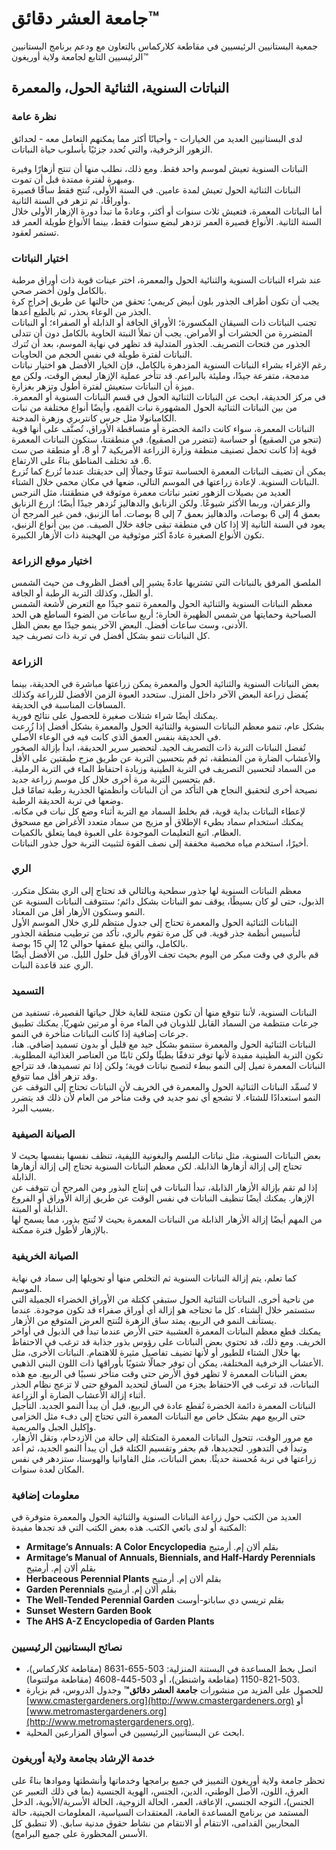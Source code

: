 # جامعة العشر دقائق™

جمعية البستانيين الرئيسيين في مقاطعة كلاركماس بالتعاون مع ودعم برنامج البستانيين الرئيسيين التابع لجامعة ولاية أوريغون™

## النباتات السنوية، الثنائية الحول، والمعمرة

### نظرة عامة  
لدى البستانيين العديد من الخيارات - وأحيانًا أكثر مما يمكنهم التعامل معه - لحدائق الزهور الزخرفية، والتي تُحدد جزئيًا بأسلوب حياة النباتات.

النباتات السنوية تعيش لموسم واحد فقط. ومع ذلك، نطلب منها أن تنتج أزهارًا وفيرة ومبهرة لفترة ممتدة قبل أن تموت.  
النباتات الثنائية الحول تعيش لمدة عامين. في السنة الأولى، تُنتج فقط ساقًا قصيرة وأوراقًا، ثم تزهر في السنة الثانية.  
أما النباتات المعمرة، فتعيش ثلاث سنوات أو أكثر، وعادةً ما تبدأ دورة الإزهار الأولى خلال السنة الثانية. الأنواع قصيرة العمر تزدهر لبضع سنوات فقط، بينما الأنواع طويلة العمر قد تستمر لعقود.

### اختيار النباتات  
عند شراء النباتات السنوية والثنائية الحول والمعمرة، اختر عينات قوية ذات أوراق مرطبة بالكامل ولون أخضر صحي.  
يجب أن تكون أطراف الجذور بلون أبيض كريمي؛ تحقق من حالتها عن طريق إخراج كرة الجذر من الوعاء بحذر، ثم بالطبع أعدها.  
تجنب النباتات ذات السيقان المكسورة؛ الأوراق الجافة أو الذابلة أو الصفراء؛ أو النباتات المتضررة من الحشرات أو الأمراض. يجب أن تملأ النبتة الحاوية بالكامل دون أن تتدلى الجذور من فتحات التصريف. الجذور المتدلية قد تظهر في نهاية الموسم، بعد أن تُترك النباتات لفترة طويلة في نفس الحجم من الحاويات.  
رغم الإغراء بشراء النباتات السنوية المزدهرة بالكامل، فإن الخيار الأفضل هو اختيار نباتات مدمجة، متفرعة جيدًا، ومليئة بالبراعم. قد تتأخر عملية الإزهار لبعض الوقت، ولكن مع ميزة أن النباتات ستعيش لفترة أطول وتزهر بغزارة.  
في مركز الحديقة، ابحث عن النباتات الثنائية الحول في قسم النباتات السنوية أو المعمرة. من بين النباتات الثنائية الحول المشهورة نبات القمع، وأيضًا أنواع مختلفة من نبات الكامبانولا مثل جرس كانتربري وزهرة المدخنة.  
النباتات المعمرة، سواء كانت دائمة الخضرة أو متساقطة الأوراق، تُصنَّف على أنها قوية (تنجو من الصقيع) أو حساسة (تتضرر من الصقيع). في منطقتنا، ستكون النباتات المعمرة قوية إذا كانت تحمل تصنيف منطقة وزارة الزراعة الأمريكية 7 أو 8، أو منطقة صن ست 6. قد تختلف المناطق بناءً على الارتفاع.  
يمكن أن تضيف النباتات المعمرة الحساسة تنوعًا وجمالًا إلى حديقتك عندما تُزرع كما تُزرع النباتات السنوية. لإعادة زراعتها في الموسم التالي، ضعها في مكان محمي خلال الشتاء.  
العديد من بصيلات الزهور تعتبر نباتات معمرة موثوقة في منطقتنا، مثل النرجس والزعفران، وربما الأكثر شيوعًا. ولكن الزنابق والدهاليز تُزدهر جيدًا أيضًا؛ ازرع الزنابق بعمق 4 إلى 6 بوصات، والدهاليز بعمق 7 إلى 8 بوصات. أما الزنبق، فمن غير المرجح أن يعود في السنة الثانية إلا إذا كان في منطقة تبقى جافة خلال الصيف. من بين أنواع الزنبق، تكون الأنواع الصغيرة عادةً أكثر موثوقية من الهجينة ذات الأزهار الكبيرة.

### اختيار موقع الزراعة  
الملصق المرفق بالنباتات التي تشتريها عادةً يشير إلى أفضل الظروف من حيث الشمس أو الظل، وكذلك التربة الرطبة أو الجافة.  
معظم النباتات السنوية والثنائية الحول والمعمرة تنمو جيدًا مع التعرض لأشعة الشمس الصباحية وحمايتها من شمس الظهيرة الحارة؛ أربع ساعات من الضوء الساطع هي الحد الأدنى، وست ساعات أفضل. البعض الآخر ينمو جيدًا مع بعض الظل.  
كل النباتات تنمو بشكل أفضل في تربة ذات تصريف جيد.

### الزراعة  
بعض النباتات السنوية والثنائية الحول والمعمرة يمكن زراعتها مباشرة في الحديقة، بينما يُفضل زراعة البعض الآخر داخل المنزل. ستحدد العبوة الزمن الأفضل للزراعة وكذلك المسافات المناسبة في الحديقة.  
يمكنك أيضًا شراء شتلات صغيرة للحصول على نتائج فورية.  
بشكل عام، تنمو معظم النباتات السنوية والثنائية الحول والمعمرة بشكل أفضل إذا زُرعت في الحديقة بنفس العمق الذي كانت فيه في الوعاء الأصلي.  
تُفضل النباتات التربة ذات التصريف الجيد. لتحضير سرير الحديقة، ابدأ بإزالة الصخور والأعشاب الضارة من المنطقة، ثم قم بتحسين التربة عن طريق مزج طبقتين على الأقل من السماد لتحسين التصريف في التربة الطينية وزيادة احتفاظ الماء في التربة الرملية. قم بتحسين التربة مرة أخرى خلال كل موسم زراعة جديد.  
نصيحة أخرى لتحقيق النجاح هي التأكد من أن النباتات وأنظمتها الجذرية رطبة تمامًا قبل وضعها في تربة الحديقة الرطبة.  
لإعطاء النباتات بداية قوية، قم بخلط السماد مع التربة أثناء وضع كل نبات في مكانه. يمكنك استخدام سماد بطيء الإطلاق أو مزيج من سماد متعدد الأغراض مع مسحوق العظام. اتبع التعليمات الموجودة على العبوة فيما يتعلق بالكميات.  
أخيرًا، استخدم مياه مخصبة مخففة إلى نصف القوة لتثبيت التربة حول جذور النباتات.

### الري  
معظم النباتات السنوية لها جذور سطحية وبالتالي قد تحتاج إلى الري بشكل متكرر. الذبول، حتى لو كان بسيطًا، يوقف نمو النباتات بشكل دائم؛ ستتوقف النباتات السنوية عن النمو وستكون الأزهار أقل من المعتاد.  
النباتات الثنائية الحول والمعمرة تحتاج إلى جدول منتظم للري خلال الموسم الأول لتأسيس أنظمة جذر قوية. في كل مرة تقوم بالري، تأكد من ترطيب منطقة الجذور بالكامل، والتي يبلغ عمقها حوالي 12 إلى 15 بوصة.  
قم بالري في وقت مبكر من اليوم بحيث تجف الأوراق قبل حلول الليل. من الأفضل أيضًا الري عند قاعدة النبات.

### التسميد  
النباتات السنوية، لأننا نتوقع منها أن تكون منتجة للغاية خلال حياتها القصيرة، تستفيد من جرعات منتظمة من السماد القابل للذوبان في الماء مرة أو مرتين شهريًا. يمكنك تطبيق جرعات إضافية إذا كانت النباتات متأخرة في النمو.  
النباتات الثنائية الحول والمعمرة ستنمو بشكل جيد مع قليل أو بدون تسميد إضافي. هنا، تكون التربة الطينية مفيدة لأنها توفر تدفقًا بطيئًا ولكن ثابتًا من العناصر الغذائية المطلوبة. النباتات المعمرة تميل إلى النمو ببطء لتصبح نباتات قوية؛ ولكن إذا تم تسميدها، قد تتراجع وقد تزهر أقل مما تتوقع.  
لا تُسمِّد النباتات الثنائية الحول والمعمرة في الخريف لأن النباتات تحتاج إلى التوقف عن النمو استعدادًا للشتاء. لا تشجع أي نمو جديد في وقت متأخر من العام لأن ذلك قد يتضرر بسبب البرد.

### الصيانة الصيفية  
بعض النباتات السنوية، مثل نباتات البلسم والبغونية الليفية، تنظف نفسها بنفسها بحيث لا تحتاج إلى إزالة أزهارها الذابلة. لكن معظم النباتات السنوية تحتاج إلى إزالة أزهارها الذابلة.  
إذا لم تقم بإزالة الأزهار الذابلة، تبدأ النباتات في إنتاج البذور ومن المرجح أن تتوقف عن الإزهار. يمكنك أيضًا تنظيف النباتات في نفس الوقت عن طريق إزالة الأوراق أو الفروع الذابلة أو الميتة.  
من المهم أيضًا إزالة الأزهار الذابلة من النباتات المعمرة بحيث لا تُنتج بذور، مما يسمح لها بالإزهار لأطول فترة ممكنة.

### الصيانة الخريفية  
كما تعلم، يتم إزالة النباتات السنوية ثم التخلص منها أو تحويلها إلى سماد في نهاية الموسم.  
من ناحية أخرى، النباتات الثنائية الحول ستبقى ككتلة من الأوراق الخضراء الجميلة التي ستستمر خلال الشتاء. كل ما تحتاجه هو إزالة أي أوراق صفراء قد تكون موجودة. عندما يستأنف النمو في الربيع، يمتد ساق الزهرة لتُنتج العرض المتوقع من الأزهار.  
يمكنك قطع معظم النباتات المعمرة العشبية حتى الأرض عندما تبدأ في الذبول في أواخر الخريف. ومع ذلك، قد تحتوي بعض النباتات على رؤوس بذور جذابة قد ترغب في الاحتفاظ بها خلال الشتاء للطيور أو لأنها تضيف تفاصيل مثيرة للاهتمام. النباتات الأخرى، مثل الأعشاب الزخرفية المختلفة، يمكن أن توفر جمالًا شتويًا بأوراقها ذات اللون البني الذهبي.  
بعض النباتات المعمرة لا تظهر فوق الأرض حتى وقت متأخر نسبيًا في الربيع. مع هذه النباتات، قد ترغب في الاحتفاظ بجزء من الساق لتحديد الموقع حتى لا تزعج نظام الجذر أثناء إزالة الأعشاب الضارة أو الزراعة.  
النباتات المعمرة دائمة الخضرة تُقطع عادة في الربيع، قبل أن يبدأ النمو الجديد. التأجيل حتى الربيع مهم بشكل خاص مع النباتات المعمرة التي تحتاج إلى دفء مثل الخزامى وإكليل الجبل والمريمية.  
مع مرور الوقت، تتحول النباتات المعمرة المتكتلة إلى حالة من الازدحام، وتقل الأزهار، وتبدأ في التدهور. لتجديدها، قم بحفر وتقسيم الكتلة قبل أن يبدأ النمو الجديد، ثم أعد زراعتها في تربة مُحسنة حديثًا. بعض النباتات، مثل الفاوانيا والهوستا، ستزدهر في نفس المكان لعدة سنوات.

### معلومات إضافية  
العديد من الكتب حول زراعة النباتات السنوية والثنائية الحول والمعمرة متوفرة في المكتبة أو لدى بائعي الكتب. هذه بعض الكتب التي قد تجدها مفيدة:  
- **Armitage’s Annuals: A Color Encyclopedia** بقلم ألان إم. أرمتيج  
- **Armitage’s Manual of Annuals, Biennials, and Half-Hardy Perennials** بقلم ألان إم. أرمتيج  
- **Herbaceous Perennial Plants** بقلم ألان إم. أرمتيج  
- **Garden Perennials** بقلم ألان إم. أرمتيج  
- **The Well-Tended Perennial Garden** بقلم تريسي دي ساباتو-أوست  
- **Sunset Western Garden Book**  
- **The AHS A-Z Encyclopedia of Garden Plants**

### نصائح البستانيين الرئيسيين  
- اتصل بخط المساعدة في البستنة المنزلية: 503-655-8631 (مقاطعة كلاركماس)، 503-821-1150 (مقاطعة واشنطن)، أو 503-445-4608 (مقاطعة مولتنوما).  
- للحصول على المزيد من منشورات **جامعة العشر دقائق™** وجدول الدروس، قم بزيارة [www.cmastergardeners.org](http://www.cmastergardeners.org) أو [www.metromastergardeners.org](http://www.metromastergardeners.org).  
- ابحث عن البستانيين الرئيسيين في أسواق المزارعين المحلية.  

### خدمة الإرشاد بجامعة ولاية أوريغون  
تحظر جامعة ولاية أوريغون التمييز في جميع برامجها وخدماتها وأنشطتها وموادها بناءً على العرق، اللون، الأصل الوطني، الدين، الجنس، الهوية الجنسية (بما في ذلك التعبير عن الجنس)، التوجه الجنسي، الإعاقة، العمر، الحالة الزوجية، الحالة الأسرية/الأبوية، الدخل المستمد من برنامج المساعدة العامة، المعتقدات السياسية، المعلومات الجينية، حالة المحاربين القدامى، الانتقام أو الانتقام من نشاط حقوق مدنية سابق. (لا تنطبق كل الأسس المحظورة على جميع البرامج).
